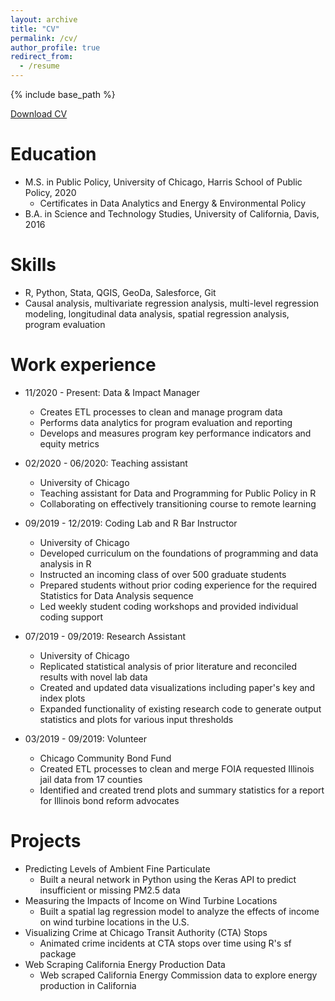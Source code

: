 ```yaml
---
layout: archive
title: "CV"
permalink: /cv/
author_profile: true
redirect_from:
  - /resume
---
```


{% include base_path %}

[Download CV](http://rhbertoldi.github.io/files/Resume-2021.pdf)

Education
======
* M.S. in Public Policy, University of Chicago, Harris School of Public Policy, 2020 
  * Certificates in Data Analytics and Energy & Environmental Policy   
* B.A. in Science and Technology Studies, University of California, Davis, 2016

Skills
======
* R, Python, Stata, QGIS, GeoDa, Salesforce, Git
* Causal analysis, multivariate regression analysis, multi-level regression modeling, longitudinal data analysis, spatial regression analysis, program evaluation 

Work experience
======
* 11/2020 - Present: Data & Impact Manager
  * Creates ETL processes to clean and manage program data
  * Performs data analytics for program evaluation and reporting
  * Develops and measures program key performance indicators and equity metrics 
  
* 02/2020 - 06/2020: Teaching assistant
  * University of Chicago
  * Teaching assistant for Data and Programming for Public Policy in R 
  * Collaborating on effectively transitioning course to remote learning   
  
* 09/2019 - 12/2019: Coding Lab and R Bar Instructor
  * University of Chicago
  * Developed curriculum on the foundations of programming and data analysis in R 
  * Instructed an incoming class of over 500 graduate students
  * Prepared students without prior coding experience for the required Statistics for Data Analysis sequence
  * Led weekly student coding workshops and provided individual coding support 

* 07/2019 - 09/2019: Research Assistant
  * University of Chicago
  * Replicated statistical analysis of prior literature and reconciled results with novel lab data 
  * Created and updated data visualizations including paper's key and index plots 
  * Expanded functionality of existing research code to generate output statistics and plots for various input thresholds 

* 03/2019 - 09/2019: Volunteer
  * Chicago Community Bond Fund 
  *	Created ETL processes to clean and merge FOIA requested Illinois jail data from 17 counties
  * Identified and created trend plots and summary statistics for a report for Illinois bond reform advocates  

Projects
======
* Predicting Levels of Ambient Fine Particulate
  * Built a neural network in Python using the Keras API to predict insufficient or missing PM2.5 data
* Measuring the Impacts of Income on Wind Turbine Locations 
  * Built a spatial lag regression model to analyze the effects of income on wind turbine locations in the U.S.
* Visualizing Crime at Chicago Transit Authority (CTA) Stops 
  * Animated crime incidents at CTA stops over time using R's sf package   
* Web Scraping California Energy Production Data
  * Web scraped California Energy Commission data to explore energy production in California

